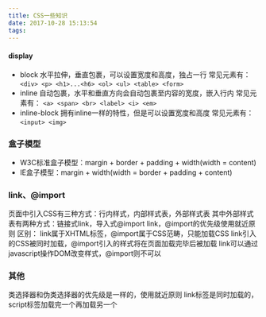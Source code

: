 ```yaml
---
title: CSS一些知识
date: 2017-10-28 15:13:54
tags:
---
```


#### display
- block
  水平拉伸，垂直包裹，可以设置宽度和高度，独占一行
  常见元素有：
  `<div> <p> <h1>...<h6> <ol> <ul> <table> <form>`
- inline
  自动包裹，水平和垂直方向会自动包裹至内容的宽度，嵌入行内
  常见元素有：
  `<a> <span> <br> <label> <i> <em>`
- inline-block
  拥有inline一样的特性，但是可以设置宽度和高度
  常见元素有：
  `<input> <img>`

### 盒子模型
- W3C标准盒子模型：margin + border + padding + width(width = content)
- IE盒子模型：margin + width(width = border + padding + content)

### link、@import
页面中引入CSS有三种方式：行内样式，内部样式表，外部样式表
其中外部样式表有两种方式：链接式link，导入式@import
link，@import的优先级使用就近原则
区别：
link属于XHTML标签，@import属于CSS范畴，只能加载CSS
link引入的CSS被同时加载，@import引入的样式将在页面加载完毕后被加载
link可以通过javascript操作DOM改变样式，@import则不可以

### 其他
类选择器和伪类选择器的优先级是一样的，使用就近原则
link标签是同时加载的，script标签加载完一个再加载另一个
